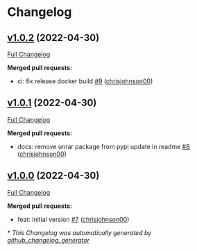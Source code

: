 # Changelog

## [v1.0.2](https://github.com/chrisjohnson00/unrarifyrar/tree/v1.0.2) (2022-04-30)

[Full Changelog](https://github.com/chrisjohnson00/unrarifyrar/compare/v1.0.1...v1.0.2)

**Merged pull requests:**

- ci: fix release docker build [\#9](https://github.com/chrisjohnson00/unrarifyrar/pull/9) ([chrisjohnson00](https://github.com/chrisjohnson00))

## [v1.0.1](https://github.com/chrisjohnson00/unrarifyrar/tree/v1.0.1) (2022-04-30)

[Full Changelog](https://github.com/chrisjohnson00/unrarifyrar/compare/v1.0.0...v1.0.1)

**Merged pull requests:**

- docs: remove unrar package from pypi update in readme [\#8](https://github.com/chrisjohnson00/unrarifyrar/pull/8) ([chrisjohnson00](https://github.com/chrisjohnson00))

## [v1.0.0](https://github.com/chrisjohnson00/unrarifyrar/tree/v1.0.0) (2022-04-30)

[Full Changelog](https://github.com/chrisjohnson00/unrarifyrar/compare/d7710054bdd9deebcc3561ba7baf1862ffc679e5...v1.0.0)

**Merged pull requests:**

- feat: initial version [\#7](https://github.com/chrisjohnson00/unrarifyrar/pull/7) ([chrisjohnson00](https://github.com/chrisjohnson00))



\* *This Changelog was automatically generated by [github_changelog_generator](https://github.com/github-changelog-generator/github-changelog-generator)*
